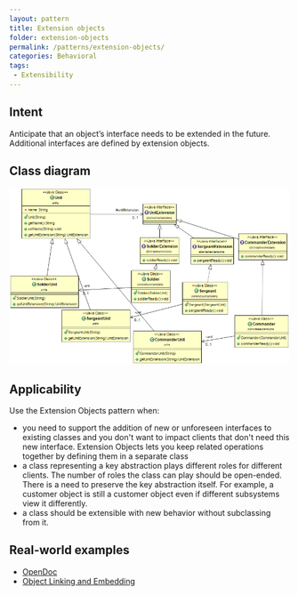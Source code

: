 ```yaml
---
layout: pattern
title: Extension objects
folder: extension-objects
permalink: /patterns/extension-objects/
categories: Behavioral
tags:
 - Extensibility
---
```


## Intent
Anticipate that an object’s interface needs to be extended in the future. Additional
interfaces are defined by extension objects.

## Class diagram
![Extension_objects](./etc/extension_obj.png "Extension objects")

## Applicability
Use the Extension Objects pattern when:

* you need to support the addition of new or unforeseen interfaces to existing classes and you don't want to impact clients that don't need this new interface. Extension Objects lets you keep related operations together by defining them in a separate class
* a class representing a key abstraction plays different roles for different clients. The number of roles the class can play should be open-ended. There is a need to preserve the key abstraction itself. For example, a customer object is still a customer object even if different subsystems view it differently.
* a class should be extensible with new behavior without subclassing from it.

## Real-world examples

* [OpenDoc](https://en.wikipedia.org/wiki/OpenDoc)
* [Object Linking and Embedding](https://en.wikipedia.org/wiki/Object_Linking_and_Embedding)
